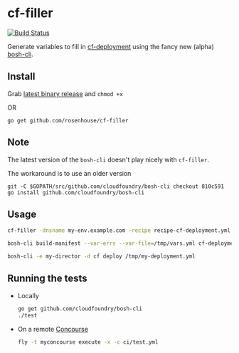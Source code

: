 # cf-filler
[![Build Status](https://api.travis-ci.org/rosenhouse/cf-filler.png?branch=master)](http://travis-ci.org/rosenhouse/cf-filler)

Generate variables to fill in [cf-deployment](https://github.com/cloudfoundry/cf-deployment) using the fancy new (alpha) [bosh-cli](https://github.com/cloudfoundry/bosh-cli).

## Install
Grab [latest binary release](https://github.com/rosenhouse/cf-filler/releases) and `chmod +x`

OR

```
go get github.com/rosenhouse/cf-filler
```

## Note
The latest version of the `bosh-cli` doesn't play nicely with `cf-filler`.

The workaround is to use an older version
```
git -C $GOPATH/src/github.com/cloudfoundry/bosh-cli checkout 810c591
go install github.com/cloudfoundry/bosh-cli
```

## Usage
```bash
cf-filler -dnsname my-env.example.com -recipe recipe-cf-deployment.yml > /tmp/vars.yml

bosh-cli build-manifest --var-errs --var-file=/tmp/vars.yml cf-deployment.yml > /tmp/my-deployment.yml

bosh-cli -e my-director -d cf deploy /tmp/my-deployment.yml
```

## Running the tests

- Locally
  ```bash
  go get github.com/cloudfoundry/bosh-cli
  ./test
  ```

- On a remote [Concourse](http://concourse.ci/)
  ```bash
  fly -t myconcourse execute -x -c ci/test.yml
  ```
